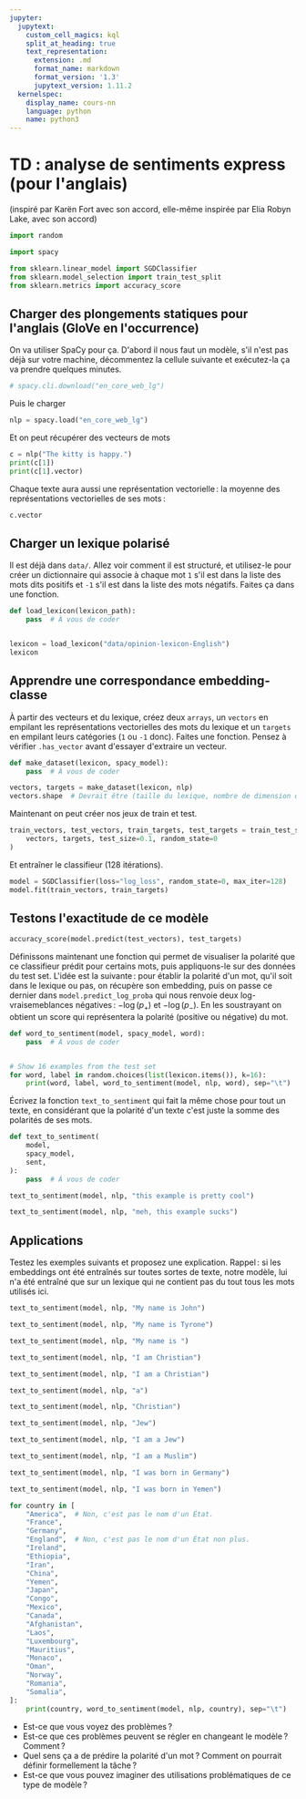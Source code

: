 ```yaml
---
jupyter:
  jupytext:
    custom_cell_magics: kql
    split_at_heading: true
    text_representation:
      extension: .md
      format_name: markdown
      format_version: '1.3'
      jupytext_version: 1.11.2
  kernelspec:
    display_name: cours-nn
    language: python
    name: python3
---
```


<!-- LTeX: language=fr -->

# TD : analyse de sentiments express (pour l'anglais)

(inspiré par Karën Fort avec son accord, elle-même inspirée par Elia Robyn Lake, avec son accord)

```python
import random

import spacy

from sklearn.linear_model import SGDClassifier
from sklearn.model_selection import train_test_split
from sklearn.metrics import accuracy_score
```

## Charger des plongements statiques pour l'anglais (GloVe en l'occurrence)

On va utiliser SpaCy pour ça. D'abord il nous faut un modèle, s'il n'est pas déjà sur votre machine,
décommentez la cellule suivante et exécutez-la ça va prendre quelques minutes.

```python
# spacy.cli.download("en_core_web_lg")
```

Puis le charger

```python
nlp = spacy.load("en_core_web_lg")
```

Et on peut récupérer des vecteurs de mots

```python
c = nlp("The kitty is happy.")
print(c[1])
print(c[1].vector)
```

Chaque texte aura aussi une représentation vectorielle : la moyenne des représentations vectorielles
de ses mots :

```python
c.vector
```

## Charger un lexique polarisé

Il est déjà dans `data/`. Allez voir comment il est structuré, et utilisez-le pour créer un
dictionnaire qui associe à chaque mot `1` s'il est dans la liste des mots dits positifs et `-1` s'il
est dans la liste des mots négatifs. Faites ça dans une fonction.

```python
def load_lexicon(lexicon_path):
    pass  # À vous de coder


lexicon = load_lexicon("data/opinion-lexicon-English")
lexicon
```

## Apprendre une correspondance embedding-classe


À partir des vecteurs et du lexique, créez deux `arrays`, un `vectors` en empilant les
représentations vectorielles des mots du lexique et un `targets` en empilant leurs catégories (`1`
ou `-1` donc). Faites une fonction. Pensez à vérifier `.has_vector` avant d'essayer d'extraire un
vecteur.

```python
def make_dataset(lexicon, spacy_model):
    pass  # À vous de coder

vectors, targets = make_dataset(lexicon, nlp)
vectors.shape  # Devrait être (taille du lexique, nombre de dimension des embeddings)
```

Maintenant on peut créer nos jeux de train et test.

```python
train_vectors, test_vectors, train_targets, test_targets = train_test_split(
    vectors, targets, test_size=0.1, random_state=0
)
```

Et entraîner le classifieur (128 itérations). 

```python
model = SGDClassifier(loss="log_loss", random_state=0, max_iter=128)
model.fit(train_vectors, train_targets)
```

## Testons l'exactitude de ce modèle


```python
accuracy_score(model.predict(test_vectors), test_targets)
```

Définissons maintenant une fonction qui permet de visualiser la polarité que ce classifieur prédit
pour certains mots, puis appliquons-le sur des données du test set. L'idée est la suivante : pour
établir la polarité d'un mot, qu'il soit dans le lexique ou pas, on récupère son embedding, puis on
passe ce dernier dans `model.predict_log_proba` qui nous renvoie deux log-vraisemeblances négatives : $-\log(p_{+})$
et $-\log(p_{-})$. En les soustrayant on obtient un score qui représentera la polarité (positive ou
négative) du mot.

```python
def word_to_sentiment(model, spacy_model, word):
    pass  # À vous de coder


# Show 16 examples from the test set
for word, label in random.choices(list(lexicon.items()), k=16):
    print(word, label, word_to_sentiment(model, nlp, word), sep="\t")
```

Écrivez la fonction `text_to_sentiment` qui fait la même chose pour tout un texte, en considérant que
la polarité d'un texte c'est juste la somme des polarités de ses mots.

```python
def text_to_sentiment(
    model,
    spacy_model,
    sent,
):
    pass  # À vous de coder
```

```python
text_to_sentiment(model, nlp, "this example is pretty cool")
```

```python
text_to_sentiment(model, nlp, "meh, this example sucks")
```

## Applications

Testez les exemples suivants et proposez une explication. Rappel : si les embeddings ont été
entraînés sur toutes sortes de texte, notre modèle, lui n'a été entraîné que sur un lexique qui ne
contient pas du tout tous les mots utilisés ici.

```python
text_to_sentiment(model, nlp, "My name is John")
```

```python
text_to_sentiment(model, nlp, "My name is Tyrone")
```

```python
text_to_sentiment(model, nlp, "My name is ")
```

```python
text_to_sentiment(model, nlp, "I am Christian")

```

```python
text_to_sentiment(model, nlp, "I am a Christian")
```

```python
text_to_sentiment(model, nlp, "a")
```

```python
text_to_sentiment(model, nlp, "Christian")
```

```python
text_to_sentiment(model, nlp, "Jew")
```

```python
text_to_sentiment(model, nlp, "I am a Jew")
```

```python
text_to_sentiment(model, nlp, "I am a Muslim")
```

```python
text_to_sentiment(model, nlp, "I was born in Germany")
```

```python
text_to_sentiment(model, nlp, "I was born in Yemen")
```

```python
for country in [
    "America",  # Non, c'est pas le nom d'un État.
    "France",
    "Germany",
    "England",  # Non, c'est pas le nom d'un État non plus.
    "Ireland",
    "Ethiopia",
    "Iran",
    "China",
    "Yemen",
    "Japan",
    "Congo",
    "Mexico",
    "Canada",
    "Afghanistan",
    "Laos",
    "Luxembourg",
    "Mauritius",
    "Monaco",
    "Oman",
    "Norway",
    "Romania",
    "Somalia",
]:
    print(country, word_to_sentiment(model, nlp, country), sep="\t")
```

- Est-ce que vous voyez des problèmes ?
- Est-ce que ces problèmes peuvent se régler en changeant le modèle ? Comment ?
- Quel sens ça a de prédire la polarité d'un mot ? Comment on pourrait définir formellement la tâche ?
- Est-ce que vous pouvez imaginer des utilisations problématiques de ce type de modèle ?
